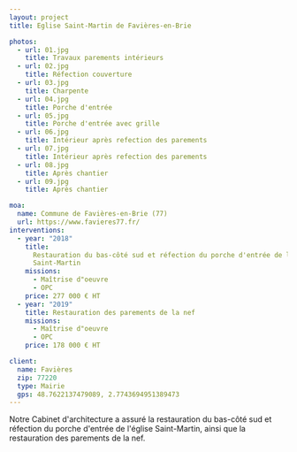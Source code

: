 ```yaml
---
layout: project
title: Eglise Saint-Martin de Favières-en-Brie

photos:
  - url: 01.jpg
    title: Travaux parements intérieurs
  - url: 02.jpg
    title: Réfection couverture
  - url: 03.jpg
    title: Charpente
  - url: 04.jpg
    title: Porche d'entrée
  - url: 05.jpg
    title: Porche d'entrée avec grille
  - url: 06.jpg
    title: Intérieur après refection des parements
  - url: 07.jpg
    title: Intérieur après refection des parements
  - url: 08.jpg
    title: Après chantier
  - url: 09.jpg
    title: Après chantier

moa:
  name: Commune de Favières-en-Brie (77)
  url: https://www.favieres77.fr/
interventions:
  - year: "2018"
    title:
      Restauration du bas-côté sud et réfection du porche d'entrée de l'église
      Saint-Martin
    missions:
      - Maîtrise d"oeuvre
      - OPC
    price: 277 000 € HT
  - year: "2019"
    title: Restauration des parements de la nef
    missions:
      - Maîtrise d"oeuvre
      - OPC
    price: 178 000 € HT

client:
  name: Favières
  zip: 77220
  type: Mairie
  gps: 48.7622137479089, 2.7743694951389473
---
```


Notre Cabinet d'architecture a assuré la restauration du bas-côté sud et
réfection du porche d'entrée de l'église Saint-Martin, ainsi que la restauration
des parements de la nef.
